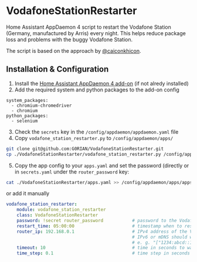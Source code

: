 # VodafoneStationRestarter

Home Assistant AppDaemon 4 script to restart the Vodafone Station (Germany, manufactured by Arris) every night. 
This helps reduce package loss and problems with the buggy Vodafone Station. 

The script is based on the approach by [@caiconkhicon][caiconkhicon].

## Installation & Configuration

1. Install the [Home Assistant AppDaemon 4 add-on][appdaemon4] (if not alredy installed)
2. Add the required system and python packages to the add-on config
```
system_packages:
  - chromium-chromedriver
  - chromium
python_packages:
  - selenium
```
3. Check the `secrets` key in the `/config/appdaemon/appdaemon.yaml` file
4. Copy `vodafone_station_restarter.py` to `/config/appdaemon/apps/`
````bash
git clone git@github.com:G0RIAN/VodafoneStationRestarter.git
cp ./VodafoneStationRestarter/vodafone_station_restarter.py /config/appdaemon/apps/
````
5. Copy the app config to your `apps.yaml` and set the password (directly or in `secrets.yaml` under the `router_password` key:
```bash
cat ./VodafoneStationRestarter/apps.yaml >> /config/appdaemon/apps/apps.yaml
```
or add it manually
```yaml
vodafone_station_restarter:
    module: vodafone_station_restarter
    class: VodafoneStationRestarter
    password: !secret router_password           # password to the Vodafone Station (may use HA secrets), required
    restart_time: 05:00:00                      # timestamp when to restart the vodafone station (HH:MM:SS), optional
    router_ip: 192.168.0.1                      # IPv4 address of the Vodafone Station, optional
                                                # IPv6 or mDNS should work too, but is untested
                                                # e. g. "["1234:abcd::1]" or "kabelbox.local"
    timeout: 10                                 # time in seconds to wait before aborting, optional
    time_step: 0.1                              # time step in seconds between checking if page is loaded, optional
```

[caiconkhicon]: https://github.com/caiconkhicon/vodafone-station-restart
[appdaemon4]: https://github.com/hassio-addons/repository/tree/master/appdaemon
